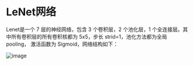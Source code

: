 # LeNet网络
Lenet是一个 7 层的神经网络，包含 3 个卷积层，2 个池化层，1 个全连接层。其中所有卷积层的所有卷积核都为 5x5，步长 strid=1，池化方法都为全局 pooling，
激活函数为 Sigmoid，网络结构如下：

![image](https://user-images.githubusercontent.com/86656412/193977837-d2469411-fc9c-46f8-b62b-ffdfaeae314e.png)

